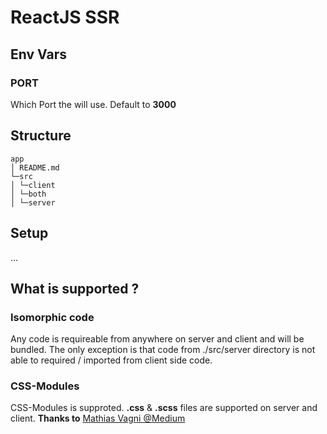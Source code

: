 # ReactJS SSR

## Env Vars

### PORT
Which Port the will use. Default to **3000**


## Structure

```
app
│ README.md  
└─src
│ └─client
│ └─both
│ └─server
```

## Setup

...

## What is supported ?

### Isomorphic code
Any code is requireable from anywhere on server and client and will be bundled. The only exception is that code from ./src/server directory is not able to required / imported from client side code.

### CSS-Modules
CSS-Modules is supproted. **.css** & **.scss** files are supported on server and client. **Thanks to** [Mathias Vagni @Medium](https://medium.com/@mattvagni/server-side-rendering-with-css-modules-6b02f1238eb1)